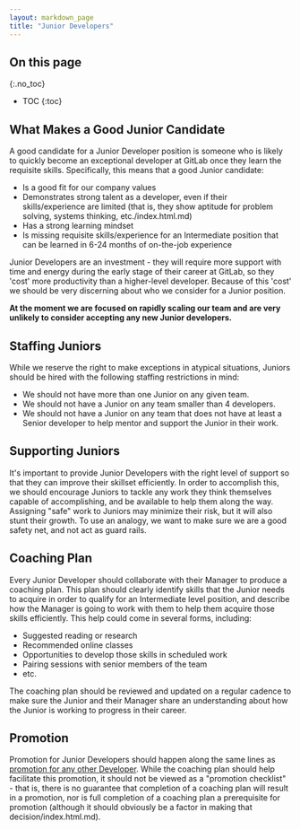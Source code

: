 ```yaml
---
layout: markdown_page
title: "Junior Developers"
---
```


## On this page
{:.no_toc}

- TOC
{:toc}

## What Makes a Good Junior Candidate

A good candidate for a Junior Developer position is someone who is likely to
quickly become an exceptional developer at GitLab once they learn the requisite
skills. Specifically, this means that a good Junior candidate:

- Is a good fit for our company values
- Demonstrates strong talent as a developer, even if their skills/experience are
  limited (that is, they show aptitude for problem solving, systems thinking,
  etc./index.html.md)
- Has a strong learning mindset
- Is missing requisite skills/experience for an Intermediate position that can
  be learned in 6-24 months of on-the-job experience

Junior Developers are an investment - they will require more support with time
and energy during the early stage of their career at GitLab, so they 'cost' more
productivity than a higher-level developer. Because of this 'cost' we should be
very discerning about who we consider for a Junior position.

**At the moment we are focused on rapidly scaling our team and are very unlikely
to consider accepting any new Junior developers.**

## Staffing Juniors

While we reserve the right to make exceptions in atypical situations, Juniors
should be hired with the following staffing restrictions in mind:

- We should not have more than one Junior on any given team.
- We should not have a Junior on any team smaller than 4 developers.
- We should not have a Junior on any team that does not have at least a Senior
  developer to help mentor and support the Junior in their work.

## Supporting Juniors

It's important to provide Junior Developers with the right level of support so
that they can improve their skillset efficiently. In order to accomplish this,
we should encourage Juniors to tackle any work they think themselves capable of
accomplishing, and be available to help them along the way. Assigning "safe"
work to Juniors may minimize their risk, but it will also stunt their growth. To
use an analogy, we want to make sure we are a good safety net, and not act as
guard rails.

## Coaching Plan

Every Junior Developer should collaborate with their Manager to produce a
coaching plan. This plan should clearly identify skills that the Junior needs to
acquire in order to qualify for an Intermediate level position, and describe how
the Manager is going to work with them to help them acquire those skills
efficiently. This help could come in several forms, including:

- Suggested reading or research
- Recommended online classes
- Opportunities to develop those skills in scheduled work
- Pairing sessions with senior members of the team
- etc.

The coaching plan should be reviewed and updated on a regular cadence to make
sure the Junior and their Manager share an understanding about how the Junior is
working to progress in their career.

## Promotion

Promotion for Junior Developers should happen along the same lines as [promotion
for any other Developer](https://github.com/isamu-isozaki/teamai_test/tree/master/engineering/career-development#promotion/index.html.md).
While the coaching plan should help facilitate this promotion, it should not
be viewed as a "promotion checklist" - that is, there is no guarantee that
completion of a coaching plan will result in a promotion, nor is full completion
of a coaching plan a prerequisite for promotion (although it should obviously be
a factor in making that decision/index.html.md).

